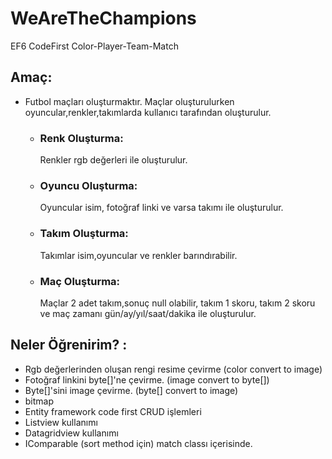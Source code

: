 # WeAreTheChampions
EF6 CodeFirst Color-Player-Team-Match 
## Amaç:
- Futbol maçları oluşturmaktır. Maçlar oluşturulurken oyuncular,renkler,takımlarda kullanıcı tarafından oluşturulur. 
  + ### Renk Oluşturma:
    Renkler rgb değerleri ile oluşturulur.
  + ### Oyuncu Oluşturma:
    Oyuncular isim, fotoğraf linki ve varsa takımı ile oluşturulur.
  + ### Takım Oluşturma:
    Takımlar isim,oyuncular ve renkler barındırabilir. 
  + ### Maç Oluşturma:
    Maçlar 2 adet takım,sonuç null olabilir, takım 1 skoru, takım 2 skoru ve maç zamanı gün/ay/yıl/saat/dakika ile oluşturulur.
## Neler Öğrenirim? :
- Rgb değerlerinden oluşan rengi resime çevirme (color convert to image)
- Fotoğraf linkini byte[]'ne çevirme. (image convert to byte[])
- Byte[]'sini image çevirme. (byte[] convert to image)
- bitmap
- Entity framework code first CRUD işlemleri
- Listview kullanımı
- Datagridview kullanımı
- IComparable (sort method için) match classı içerisinde.
